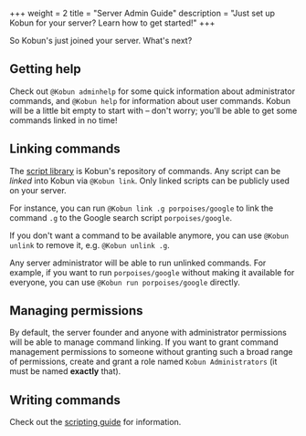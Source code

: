 +++
weight = 2
title = "Server Admin Guide"
description = "Just set up Kobun for your server? Learn how to get started!"
+++

So Kobun's just joined your server. What's next?

## Getting help

Check out `@Kobun adminhelp` for some quick information about administrator commands, and `@Kobun help` for information about user commands. Kobun will be a little bit empty to start with – don't worry; you'll be able to get some commands linked in no time!

## Linking commands

The [script library](/scripts) is Kobun's repository of commands. Any script can be _linked_ into Kobun via `@Kobun link`. Only linked scripts can be publicly used on your server.

For instance, you can run `@Kobun link .g porpoises/google` to link the command `.g` to the Google search script `porpoises/google`.

If you don't want a command to be available anymore, you can use `@Kobun unlink` to remove it, e.g. `@Kobun unlink .g`.

<div class="alert alert-info">Any server administrator will be able to run unlinked commands. For example, if you want to run <code>porpoises/google</code> without making it available for everyone, you can use <code>@Kobun run porpoises/google</code> directly.</div>

## Managing permissions

By default, the server founder and anyone with administrator permissions will be able to manage command linking. If you want to grant command management permissions to someone without granting such a broad range of permissions, create and grant a role named `Kobun Administrators` (it must be named **exactly** that).

## Writing commands

Check out the [scripting guide](/guides/scripting) for information.
